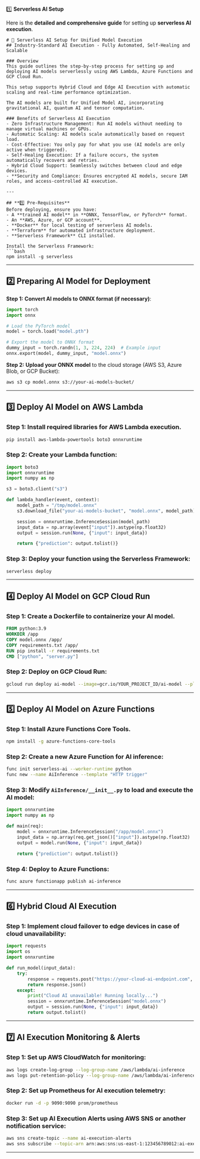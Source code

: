 1️⃣ **Serverless AI Setup**

Here is the **detailed and comprehensive guide** for setting up **serverless AI execution**.

```
# 🚀 Serverless AI Setup for Unified Model Execution
## Industry-Standard AI Execution - Fully Automated, Self-Healing and Scalable

### Overview
This guide outlines the step-by-step process for setting up and deploying AI models serverlessly using AWS Lambda, Azure Functions and GCP Cloud Run.

This setup supports Hybrid Cloud and Edge AI Execution with automatic scaling and real-time performance optimization. 

The AI models are built for Unified Model AI, incorporating gravitational AI, quantum AI and tensor computation.

### Benefits of Serverless AI Execution
- Zero Infrastructure Management: Run AI models without needing to manage virtual machines or GPUs.
- Automatic Scaling: AI models scale automatically based on request load.
- Cost-Effective: You only pay for what you use (AI models are only active when triggered).
- Self-Healing Execution: If a failure occurs, the system automatically recovers and retries.
- Hybrid Cloud Support: Seamlessly switches between cloud and edge devices.
- **Security and Compliance: Ensures encrypted AI models, secure IAM roles, and access-controlled AI execution.

---

## **1️⃣ Pre-Requisites**
Before deploying, ensure you have:
- A **trained AI model** in **ONNX, TensorFlow, or PyTorch** format.
- An **AWS, Azure, or GCP account**.
- **Docker** for local testing of serverless AI models.
- **Terraform** for automated infrastructure deployment.
- **Serverless Framework** CLI installed.

Install the Serverless Framework:
```bash
npm install -g serverless
```

---

## **2️⃣ Preparing AI Model for Deployment**
**Step 1:** **Convert AI models to ONNX format (if necessary)**:
```python
import torch
import onnx

# Load the PyTorch model
model = torch.load("model.pth")

# Export the model to ONNX format
dummy_input = torch.randn(1, 3, 224, 224)  # Example input
onnx.export(model, dummy_input, "model.onnx")
```

**Step 2:** **Upload your ONNX model** to the cloud storage (AWS S3, Azure Blob, or GCP Bucket):
```bash
aws s3 cp model.onnx s3://your-ai-models-bucket/
```

---

## **3️⃣ Deploy AI Model on AWS Lambda**
### **Step 1:** Install required libraries for AWS Lambda execution.
```bash
pip install aws-lambda-powertools boto3 onnxruntime
```

### **Step 2:** Create your Lambda function:
```python
import boto3
import onnxruntime
import numpy as np

s3 = boto3.client("s3")

def lambda_handler(event, context):
    model_path = "/tmp/model.onnx"
    s3.download_file("your-ai-models-bucket", "model.onnx", model_path)

    session = onnxruntime.InferenceSession(model_path)
    input_data = np.array(event["input"]).astype(np.float32)
    output = session.run(None, {"input": input_data})

    return {"prediction": output.tolist()}
```

### **Step 3:** Deploy your function using the **Serverless Framework**:
```bash
serverless deploy
```

---

## **4️⃣ Deploy AI Model on GCP Cloud Run**
### **Step 1:** Create a **Dockerfile** to containerize your AI model.
```dockerfile
FROM python:3.9
WORKDIR /app
COPY model.onnx /app/
COPY requirements.txt /app/
RUN pip install -r requirements.txt
CMD ["python", "server.py"]
```

### **Step 2:** Deploy on GCP Cloud Run:
```bash
gcloud run deploy ai-model --image=gcr.io/YOUR_PROJECT_ID/ai-model --platform managed
```

---

## **5️⃣ Deploy AI Model on Azure Functions**
### **Step 1:** Install **Azure Functions Core Tools**.
```bash
npm install -g azure-functions-core-tools
```

### **Step 2:** Create a new Azure Function for AI inference:
```bash
func init serverless-ai --worker-runtime python
func new --name AiInference --template "HTTP trigger"
```

### **Step 3:** Modify `AiInference/__init__.py` to load and execute the AI model:
```python
import onnxruntime
import numpy as np

def main(req):
    model = onnxruntime.InferenceSession("/app/model.onnx")
    input_data = np.array(req.get_json()["input"]).astype(np.float32)
    output = model.run(None, {"input": input_data})

    return {"prediction": output.tolist()}
```

### **Step 4:** Deploy to Azure Functions:
```bash
func azure functionapp publish ai-inference
```

---

## **6️⃣ Hybrid Cloud AI Execution**
### **Step 1:** Implement **cloud failover to edge devices** in case of cloud unavailability:
```python
import requests
import os
import onnxruntime

def run_model(input_data):
    try:
        response = requests.post("https://your-cloud-ai-endpoint.com", json={"input": input_data})
        return response.json()
    except:
        print("Cloud AI unavailable! Running locally...")
        session = onnxruntime.InferenceSession("model.onnx")
        output = session.run(None, {"input": input_data})
        return output.tolist()
```

---

## **7️⃣ AI Execution Monitoring & Alerts**
### **Step 1:** Set up **AWS CloudWatch** for monitoring:
```bash
aws logs create-log-group --log-group-name /aws/lambda/ai-inference
aws logs put-retention-policy --log-group-name /aws/lambda/ai-inference --retention-in-days 7
```

### **Step 2:** **Set up Prometheus for AI execution telemetry:**
```bash
docker run -d -p 9090:9090 prom/prometheus
```

### **Step 3:** Set up **AI Execution Alerts** using AWS SNS or another notification service:
```bash
aws sns create-topic --name ai-execution-alerts
aws sns subscribe --topic-arn arn:aws:sns:us-east-1:123456789012:ai-execution-alerts --protocol email --notification-endpoint your-email@example.com
```
---
